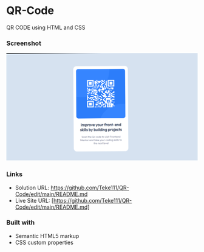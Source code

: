# QR-Code
QR CODE using HTML and CSS

### Screenshot

![](images/screenshot.png)


### Links

- Solution URL: https://github.com/Teke111/QR-Code/edit/main/README.md
- Live Site URL: [https://github.com/Teke111/QR-Code/edit/main/README.md]

### Built with

- Semantic HTML5 markup
- CSS custom properties


